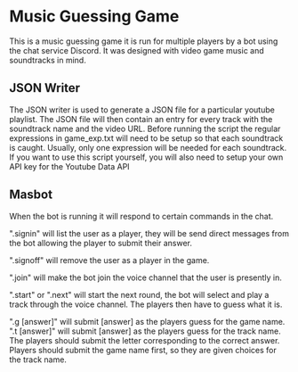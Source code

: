 # Music Guessing Game
This is a music guessing game it is run for multiple players by a bot using the chat service Discord.
It was designed with video game music and soundtracks in mind.
## JSON Writer
The JSON writer is used to generate a JSON file for a particular youtube playlist. The JSON file will then contain an entry for every track with the soundtrack name and the video URL.
Before running the script the regular expressions in game_exp.txt will need to be setup so that each soundtrack is caught. Usually, only one expression will be needed for each soundtrack.
If you want to use this script yourself, you will also need to setup your own API key for the Youtube Data API
## Masbot 
When the bot is running it will respond to certain commands in the chat.

".signin" will list the user as a player, they will be send direct messages from the bot allowing the player to submit their answer.

".signoff" will remove the user as a player in the game.

".join" will make the bot join the voice channel that the user is presently in.

".start" or ".next" will start the next round, the bot will select and play a track through the voice channel. The players then have to guess what it is.

".g [answer]" will submit [answer] as the players guess for the game name.
".t [answer]" will submit [answer] as the players guess for the track name.
The players should submit the letter corresponding to the correct answer.
Players should submit the game name first, so they are given choices for the track name.